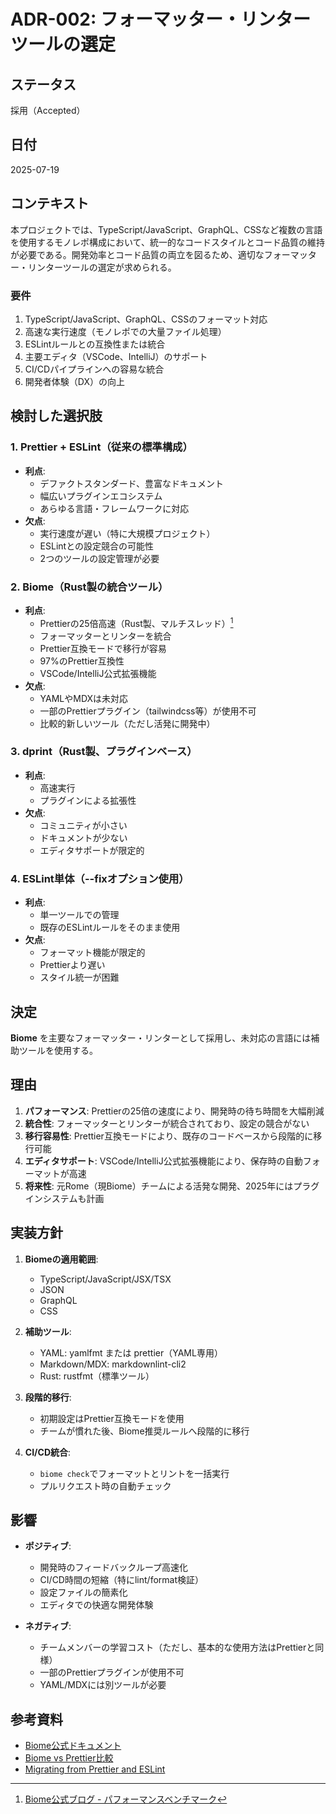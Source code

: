 # ADR-002: フォーマッター・リンターツールの選定

## ステータス
採用（Accepted）

## 日付
2025-07-19

## コンテキスト
本プロジェクトでは、TypeScript/JavaScript、GraphQL、CSSなど複数の言語を使用するモノレポ構成において、統一的なコードスタイルとコード品質の維持が必要である。開発効率とコード品質の両立を図るため、適切なフォーマッター・リンターツールの選定が求められる。

### 要件
1. TypeScript/JavaScript、GraphQL、CSSのフォーマット対応
2. 高速な実行速度（モノレポでの大量ファイル処理）
3. ESLintルールとの互換性または統合
4. 主要エディタ（VSCode、IntelliJ）のサポート
5. CI/CDパイプラインへの容易な統合
6. 開発者体験（DX）の向上

## 検討した選択肢

### 1. Prettier + ESLint（従来の標準構成）
- **利点**: 
  - デファクトスタンダード、豊富なドキュメント
  - 幅広いプラグインエコシステム
  - あらゆる言語・フレームワークに対応
- **欠点**: 
  - 実行速度が遅い（特に大規模プロジェクト）
  - ESLintとの設定競合の可能性
  - 2つのツールの設定管理が必要

### 2. Biome（Rust製の統合ツール）
- **利点**: 
  - Prettierの25倍高速（Rust製、マルチスレッド）[^1]
  - フォーマッターとリンターを統合
  - Prettier互換モードで移行が容易
  - 97%のPrettier互換性
  - VSCode/IntelliJ公式拡張機能
- **欠点**: 
  - YAMLやMDXは未対応
  - 一部のPrettierプラグイン（tailwindcss等）が使用不可
  - 比較的新しいツール（ただし活発に開発中）

### 3. dprint（Rust製、プラグインベース）
- **利点**: 
  - 高速実行
  - プラグインによる拡張性
- **欠点**: 
  - コミュニティが小さい
  - ドキュメントが少ない
  - エディタサポートが限定的

### 4. ESLint単体（--fixオプション使用）
- **利点**: 
  - 単一ツールでの管理
  - 既存のESLintルールをそのまま使用
- **欠点**: 
  - フォーマット機能が限定的
  - Prettierより遅い
  - スタイル統一が困難

## 決定
**Biome** を主要なフォーマッター・リンターとして採用し、未対応の言語には補助ツールを使用する。

## 理由
1. **パフォーマンス**: Prettierの25倍の速度により、開発時の待ち時間を大幅削減
2. **統合性**: フォーマッターとリンターが統合されており、設定の競合がない
3. **移行容易性**: Prettier互換モードにより、既存のコードベースから段階的に移行可能
4. **エディタサポート**: VSCode/IntelliJ公式拡張機能により、保存時の自動フォーマットが高速
5. **将来性**: 元Rome（現Biome）チームによる活発な開発、2025年にはプラグインシステムも計画

## 実装方針
1. **Biomeの適用範囲**:
   - TypeScript/JavaScript/JSX/TSX
   - JSON
   - GraphQL
   - CSS

2. **補助ツール**:
   - YAML: yamlfmt または prettier（YAML専用）
   - Markdown/MDX: markdownlint-cli2
   - Rust: rustfmt（標準ツール）

3. **段階的移行**:
   - 初期設定はPrettier互換モードを使用
   - チームが慣れた後、Biome推奨ルールへ段階的に移行

4. **CI/CD統合**:
   - `biome check`でフォーマットとリントを一括実行
   - プルリクエスト時の自動チェック

## 影響
- **ポジティブ**: 
  - 開発時のフィードバックループ高速化
  - CI/CD時間の短縮（特にlint/format検証）
  - 設定ファイルの簡素化
  - エディタでの快適な開発体験

- **ネガティブ**: 
  - チームメンバーの学習コスト（ただし、基本的な使用方法はPrettierと同様）
  - 一部のPrettierプラグインが使用不可
  - YAML/MDXには別ツールが必要

## 参考資料
- [Biome公式ドキュメント](https://biomejs.dev/)
- [Biome vs Prettier比較](https://biomejs.dev/formatter/differences-with-prettier/)
- [Migrating from Prettier and ESLint](https://biomejs.dev/guides/migrate-eslint-prettier/)

[^1]: [Biome公式ブログ - パフォーマンスベンチマーク](https://biomejs.dev/blog/biome-wins-prettier-challenge/)